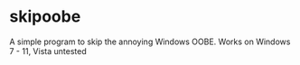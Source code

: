 # skipoobe
A simple program to skip the annoying Windows OOBE. Works on Windows 7 - 11, Vista untested
